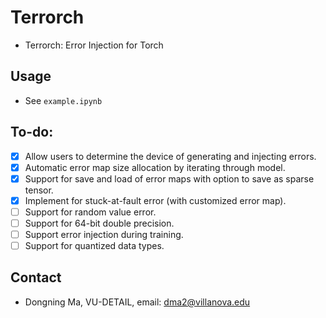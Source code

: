 # Terrorch
- Terrorch: Error Injection for Torch
## Usage
- See `example.ipynb`
## To-do:
- [X] Allow users to determine the device of generating and injecting errors.
- [X] Automatic error map size allocation by iterating through model.
- [X] Support for save and load of error maps with option to save as sparse tensor.
- [X] Implement for stuck-at-fault error (with customized error map).
- [ ] Support for random value error.
- [ ] Support for 64-bit double precision.
- [ ] Support error injection during training.
- [ ] Support for quantized data types.
## Contact
- Dongning Ma, VU-DETAIL, email: dma2@villanova.edu 
